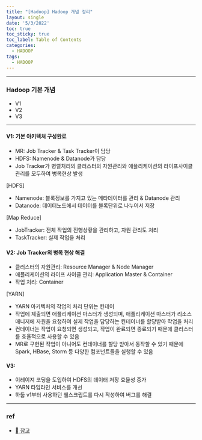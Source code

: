 ```yaml
---
title: "[Hadoop] Hadoop 개념 정리"
layout: single
date: '5/3/2022'
toc: true
toc_sticky: true
toc_label: Table of Contents
categories:
  - HADOOP
tags:
  - HADOOP
---
```


---
### Hadoop 기본 개념
* V1
* V2
* V3

---

#### V1: 기본 아키텍처 구성완료
* MR: Job Tracker & Task Tracker이 담당
* HDFS: Namenode & Datanode가 담당
* Job Tracker가 병렬처리의 클러스터의 자원관리와 애플리케이션의 라이프사이클 관리를 모두하여 병목현상 발생

[HDFS]
* Namenode: 블록정보를 가지고 있는 메타데이터를 관리 & Datanode 관리
* Datanode: 데이터노드에서 데이터를 블록단위로 나누어서 저장

[Map Reduce]
* JobTracker: 전체 작업의 진행상황을 관리하고, 자원 관리도 처리
* TaskTracker: 실제 작업을 처리

#### V2: Job Tracker의 병목 현상 해결
* 클러스터의 자원관리: Resource Manager & Node Manager
* 애플리케이션의 라이프 사이클 관리: Application Master & Container
* 작업 처리: Container

[YARN]
* YARN 아키텍처의 작업의 처리 단위는 컨테이
* 작업에 제출되면 애플리케이션 마스터가 생성되며, 애플리케이션 마스터가 리소스 매니저에 자원을 요청하여 실제 작업을 담당하는 컨테이너를 할당받아 작업을 처리
* 컨테이너는 작업이 요청되면 생성되고, 작업이 완료되면 종료되기 때문에 클러스터를 효율적으로 사용할 수 있음
* MR로 구현된 작업이 아니어도 컨테이너를 할당 받아서 동작할 수 있기 때문에 Spark, HBase, Storm 등 다양한 컴포넌트들을 실행할 수 있음

#### V3: 
* 이레이져 코딩을 도입하여 HDFS의 데이터 저장 효율성 증가
* YARN 타임라인 서비스를 개선
* 하둡 v1부터 사용하던 쉘스크립트를 다시 작성하여 버그를 해결

---

### ref
* [🔗 참고](https://wikidocs.net/book/2203)